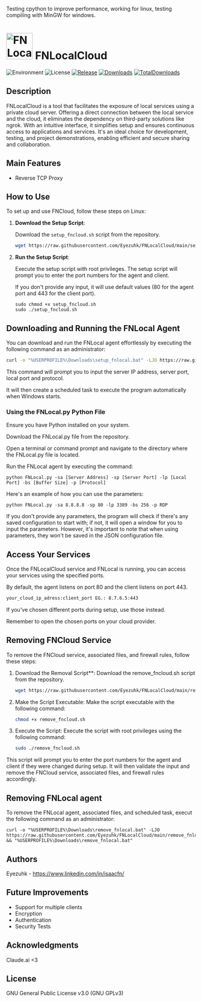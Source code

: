 Testing cpython to improve performance, working for linux, testing compiling with MinGW for windows.

#  <img src="https://github.com/Eyezuhk/FNLocalCloud/releases/download/v1.0.0/FNLocalCloud.png" alt="FNLocalCloud" width="70" height="70" style="display: inline;">     FNLocalCloud
![Environment](https://img.shields.io/badge/Windows-Xp,%20Vista,%207,%208,%2010,%2011-brightgreen.svg)
![License](https://img.shields.io/github/license/Eyezuhk/FNLocalCloud)
[![Release](https://img.shields.io/github/release/Eyezuhk/FNLocalCloud)](https://github.com/Eyezuhk/FNLocalCloud/releases)
[![Downloads](https://img.shields.io/github/downloads/Eyezuhk/FNLocalCloud/latest/total.svg?color=green)](https://github.com/Eyezuhk/FNLocalCloud/releases)
[![TotalDownloads](https://img.shields.io/github/downloads/Eyezuhk/FNLocalCloud/total.svg?color=brightgreen)](https://github.com/Eyezuhk/FNLocalCloud)


## Description

FNLocalCloud is a tool that facilitates the exposure of local services using a private cloud server. Offering a direct connection between the local service and the cloud, it eliminates the dependency on third-party solutions like ngrok. With an intuitive interface, it simplifies setup and ensures continuous access to applications and services. It's an ideal choice for development, testing, and project demonstrations, enabling efficient and secure sharing and collaboration.

## Main Features
- Reverse TCP Proxy

## How to Use
To set up and use FNCloud, follow these steps on Linux:

1. **Download the Setup Script**:

   Download the `setup_fncloud.sh` script from the repository.

   ```bash
   wget https://raw.githubusercontent.com/Eyezuhk/FNLocalCloud/main/setup_fncloud.sh

2. **Run the Setup Script**: 

    Execute the setup script with root privileges.
   The setup script will prompt you to enter the port numbers for the agent and client.

   If you don't provide any input, it will use default values (80 for the agent port and 443 for the client port).  

   ```
   sudo chmod +x setup_fncloud.sh
   sudo ./setup_fncloud.sh
   ```

## Downloading and Running the FNLocal Agent

You can download and run the FNLocal agent effortlessly by executing the following command as an administrator:

```bash
curl -o "%USERPROFILE%\Downloads\setup_fnlocal.bat" -LJO https://raw.githubusercontent.com/Eyezuhk/FNLocalCloud/main/setup_fnlocal.bat && "%USERPROFILE%\Downloads\setup_fnlocal.bat"
```
This command will prompt you to input the server IP address, server port, local port and protocol. 

It will then create a scheduled task to execute the program automatically when Windows starts.

### Using the FNLocal.py Python File
Ensure you have Python installed on your system.

Download the FNLocal.py file from the repository.

Open a terminal or command prompt and navigate to the directory where the FNLocal.py file is located.

Run the FNLocal agent by executing the command:

 ```
python FNLocal.py -sa [Server Address] -sp [Server Port] -lp [Local Port] -bs [Buffer Size] -p [Protocol]
 ```
Here's an example of how you can use the parameters:

 ```
python FNLocal.py -sa 8.8.8.8 -sp 80 -lp 3389 -bs 256 -p RDP
 ```
If you don't provide any parameters, the program will check if there's any saved configuration to start with; if not, it will open a window for you to input the parameters. However, it's important to note that when using parameters, they won't be saved in the JSON configuration file.

## Access Your Services

   Once the FNLocalCloud service and FNLocal is running, you can access your services using the specified ports.

   By default, the agent listens on port 80 and the client listens on port 443.

   ```bash
   your_cloud_ip_adress:client_port EG.: 8.7.6.5:443
   ```

   If you've chosen different ports during setup, use those instead.
   
   Remember to open the chosen ports on your cloud provider.


## Removing FNCloud Service

To remove the FNCloud service, associated files, and firewall rules, follow these steps:

1. Download the Removal Script**: Download the remove_fncloud.sh script from the repository.

   ```bash
   wget https://raw.githubusercontent.com/Eyezuhk/FNLocalCloud/main/remove_fncloud.sh
   ```
   
2. Make the Script Executable: Make the script executable with the following command:

   ```bash
   chmod +x remove_fncloud.sh
   ```

3. Execute the Script: Execute the script with root privileges using the following command:

   ```bash
   sudo ./remove_fncloud.sh
   ```
This script will prompt you to enter the port numbers for the agent and client if they were changed during setup. It will then validate the input and remove the FNCloud service, associated files, and firewall rules accordingly.

   
## Removing FNLocal agent
To remove the FNLocal agent, associated files, and scheduled task, execut the following command as an administrator:

```
curl -o "%USERPROFILE%\Downloads\remove_fnlocal.bat" -LJO https://raw.githubusercontent.com/Eyezuhk/FNLocalCloud/main/remove_fnlocal.bat && "%USERPROFILE%\Downloads\remove_fnlocal.bat"
```

## Authors
Eyezuhk - https://www.linkedin.com/in/isaacfn/

## Future Improvements
- Support for multiple clients
- Encryption
- Authentication
- Security Tests

## Acknowledgments
Claude.ai <3

## License
GNU General Public License v3.0 (GNU GPLv3)
